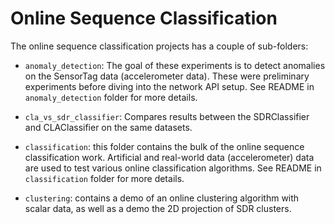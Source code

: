 Online Sequence Classification
===

The online sequence classification projects has a couple of sub-folders:

* `anomaly_detection`: The goal of these experiments is to detect anomalies on 
the SensorTag data (accelerometer data). These were preliminary experiments 
before diving into the network API setup. See README in `anomaly_detection` 
folder for more details.
 
* `cla_vs_sdr_classifier`: Compares results between the SDRClassifier and 
CLAClassifier on the same datasets.

* `classification`: this folder contains the bulk of the online sequence 
classification work. Artificial and real-world data (accelerometer) data are 
used to test various online classification algorithms. See README in 
`classification` folder for more details.

* `clustering`: contains a demo of an online clustering algorithm with 
scalar data, as well as a demo the 2D projection of SDR clusters.